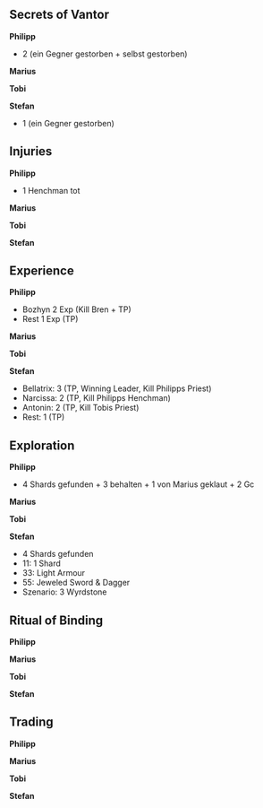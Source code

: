 ## Secrets of Vantor
**Philipp**  
  - 2 (ein Gegner gestorben + selbst gestorben)

**Marius**  

**Tobi**  

**Stefan**  
 - 1 (ein Gegner gestorben)

## Injuries
**Philipp**  
  - 1 Henchman tot

**Marius**  

**Tobi**  

**Stefan**  

## Experience
**Philipp**  
  - Bozhyn 2 Exp (Kill Bren + TP)
  - Rest 1 Exp (TP)

**Marius**  

**Tobi**  

**Stefan**  
 - Bellatrix: 3 (TP, Winning Leader, Kill Philipps Priest)
 - Narcissa: 2 (TP, Kill Philipps Henchman)
 - Antonin: 2 (TP, Kill Tobis Priest)
 - Rest: 1 (TP)

## Exploration
**Philipp**  
  - 4 Shards gefunden + 3 behalten + 1 von Marius geklaut + 2 Gc 

**Marius**  

**Tobi**  

**Stefan**  
 - 4 Shards gefunden
 - 11: 1 Shard
 - 33: Light Armour
 - 55: Jeweled Sword & Dagger
 - Szenario: 3 Wyrdstone

## Ritual of Binding
**Philipp**   

**Marius**  

**Tobi**  

**Stefan**  

## Trading
**Philipp**   

**Marius**  

**Tobi**  

**Stefan**  
